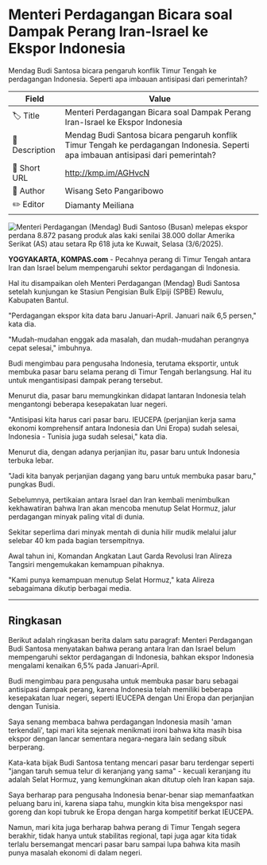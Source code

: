# Menteri Perdagangan Bicara soal Dampak Perang Iran-Israel ke Ekspor Indonesia

Mendag Budi Santosa bicara pengaruh konflik Timur Tengah ke perdagangan Indonesia. Seperti apa imbauan antisipasi dari pemerintah?

| Field         | Value                                                       |
|---------------|-------------------------------------------------------------|
| 🏷️ Title       | Menteri Perdagangan Bicara soal Dampak Perang Iran-Israel ke Ekspor Indonesia |
| 📝 Description | Mendag Budi Santosa bicara pengaruh konflik Timur Tengah ke perdagangan Indonesia. Seperti apa imbauan antisipasi dari pemerintah? |
| 🔗 Short URL   | http://kmp.im/AGHvcN |
| 👤 Author      | Wisang Seto Pangaribowo |
| ✏️ Editor      | Diamanty Meiliana |

![Menteri Perdagangan (Mendag) Budi Santoso (Busan) melepas ekspor perdana 8.872 pasang produk alas kaki senilai 38.000 dollar Amerika Serikat (AS) atau setara Rp 618 juta ke Kuwait, Selasa (3/6/2025).](https://asset.kompas.com/crops/1yWlie1_xtm2Qvh0PC7VCKgz_nk=/0x0:1599x1066/750x500/data/photo/2025/06/04/683fc589f06a8.jpg)

**YOGYAKARTA, KOMPAS.com** - Pecahnya perang di Timur Tengah antara Iran dan Israel belum mempengaruhi sektor perdagangan di Indonesia.

Hal itu disampaikan oleh Menteri Perdagangan (Mendag) Budi Santosa setelah kunjungan ke Stasiun Pengisian Bulk Elpiji (SPBE) Rewulu, Kabupaten Bantul.

\"Perdagangan ekspor kita data baru Januari-April. Januari naik 6,5 persen,\" kata dia.

\"Mudah-mudahan enggak ada masalah, dan mudah-mudahan perangnya cepat selesai,\" imbuhnya.

Budi mengimbau para pengusaha Indonesia, terutama eksportir, untuk membuka pasar baru selama perang di Timur Tengah berlangsung. Hal itu untuk mengantisipasi dampak perang tersebut.

Menurut dia, pasar baru memungkinkan didapat lantaran Indonesia telah mengantongi beberapa kesepakatan luar negeri.

\"Antisipasi kita harus cari pasar baru. IEUCEPA (perjanjian kerja sama ekonomi komprehensif antara Indonesia dan Uni Eropa) sudah selesai, Indonesia - Tunisia juga sudah selesai,\" kata dia.

Menurut dia, dengan adanya perjanjian itu, pasar baru untuk Indonesia terbuka lebar.

\"Jadi kita banyak perjanjian dagang yang baru untuk membuka pasar baru,\" pungkas Budi.

Sebelumnya, pertikaian antara Israel dan Iran kembali menimbulkan kekhawatiran bahwa Iran akan mencoba menutup Selat Hormuz, jalur perdagangan minyak paling vital di dunia.

Sekitar seperlima dari minyak mentah di dunia hilir mudik melalui jalur selebar 40 km pada bagian tersempitnya.

Awal tahun ini, Komandan Angkatan Laut Garda Revolusi Iran Alireza Tangsiri mengemukakan kemampuan pihaknya.

\"Kami punya kemampuan menutup Selat Hormuz,\" kata Alireza sebagaimana dikutip berbagai media.

---
## Ringkasan

Berikut adalah ringkasan berita dalam satu paragraf: Menteri Perdagangan Budi Santosa menyatakan bahwa perang antara Iran dan Israel belum mempengaruhi sektor perdagangan di Indonesia, bahkan ekspor Indonesia mengalami kenaikan 6,5% pada Januari-April.

 Budi mengimbau para pengusaha untuk membuka pasar baru sebagai antisipasi dampak perang, karena Indonesia telah memiliki beberapa kesepakatan luar negeri, seperti IEUCEPA dengan Uni Eropa dan perjanjian dengan Tunisia.



Saya senang membaca bahwa perdagangan Indonesia masih 'aman terkendali', tapi mari kita sejenak menikmati ironi bahwa kita masih bisa ekspor dengan lancar sementara negara-negara lain sedang sibuk berperang.

 Kata-kata bijak Budi Santosa tentang mencari pasar baru terdengar seperti "jangan taruh semua telur di keranjang yang sama" - kecuali keranjang itu adalah Selat Hormuz, yang kemungkinan akan ditutup oleh Iran kapan saja.

 Saya berharap para pengusaha Indonesia benar-benar siap memanfaatkan peluang baru ini, karena siapa tahu, mungkin kita bisa mengekspor nasi goreng dan kopi tubruk ke Eropa dengan harga kompetitif berkat IEUCEPA.

 Namun, mari kita juga berharap bahwa perang di Timur Tengah segera berakhir, tidak hanya untuk stabilitas regional, tapi juga agar kita tidak terlalu bersemangat mencari pasar baru sampai lupa bahwa kita masih punya masalah ekonomi di dalam negeri.

